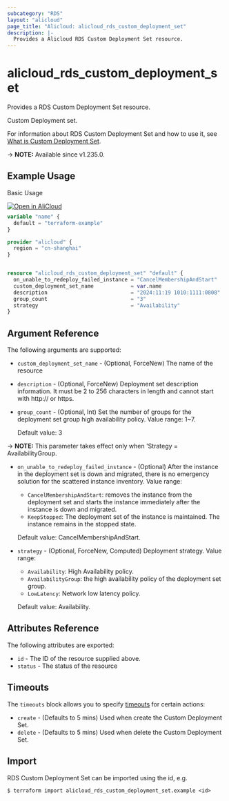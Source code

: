 ```yaml
---
subcategory: "RDS"
layout: "alicloud"
page_title: "Alicloud: alicloud_rds_custom_deployment_set"
description: |-
  Provides a Alicloud RDS Custom Deployment Set resource.
---
```


# alicloud_rds_custom_deployment_set

Provides a RDS Custom Deployment Set resource.

Custom Deployment set.

For information about RDS Custom Deployment Set and how to use it, see [What is Custom Deployment Set](https://www.alibabacloud.com/help/en/).

-> **NOTE:** Available since v1.235.0.

## Example Usage

Basic Usage

<div style="display: block;margin-bottom: 40px;"><div class="oics-button" style="float: right;position: absolute;margin-bottom: 10px;">
  <a href="https://api.aliyun.com/terraform?resource=alicloud_rds_custom_deployment_set&exampleId=b629c950-ef86-3b30-c341-a7bfda7554adb23efa76&activeTab=example&spm=docs.r.rds_custom_deployment_set.0.b629c950ef&intl_lang=EN_US" target="_blank">
    <img alt="Open in AliCloud" src="https://img.alicdn.com/imgextra/i1/O1CN01hjjqXv1uYUlY56FyX_!!6000000006049-55-tps-254-36.svg" style="max-height: 44px; max-width: 100%;">
  </a>
</div></div>

```terraform
variable "name" {
  default = "terraform-example"
}

provider "alicloud" {
  region = "cn-shanghai"
}


resource "alicloud_rds_custom_deployment_set" "default" {
  on_unable_to_redeploy_failed_instance = "CancelMembershipAndStart"
  custom_deployment_set_name            = var.name
  description                           = "2024:11:19 1010:1111:0808"
  group_count                           = "3"
  strategy                              = "Availability"
}
```

## Argument Reference

The following arguments are supported:
* `custom_deployment_set_name` - (Optional, ForceNew) The name of the resource
* `description` - (Optional, ForceNew) Deployment set description information. It must be 2 to 256 characters in length and cannot start with http:// or https.
* `group_count` - (Optional, Int) Set the number of groups for the deployment set group high availability policy. Value range: 1~7.

  Default value: 3

-> **NOTE:**  This parameter takes effect only when 'Strategy = AvailabilityGroup.

* `on_unable_to_redeploy_failed_instance` - (Optional) After the instance in the deployment set is down and migrated, there is no emergency solution for the scattered instance inventory. Value range:
  - `CancelMembershipAndStart`: removes the instance from the deployment set and starts the instance immediately after the instance is down and migrated.
  - `KeepStopped`: The deployment set of the instance is maintained. The instance remains in the stopped state.

  Default value: CancelMembershipAndStart.
* `strategy` - (Optional, ForceNew, Computed) Deployment strategy. Value range:
  - `Availability`: High Availability policy.
  - `AvailabilityGroup`: the high availability policy of the deployment set group.
  - `LowLatency`: Network low latency policy.

  Default value: Availability.

## Attributes Reference

The following attributes are exported:
* `id` - The ID of the resource supplied above.
* `status` - The status of the resource

## Timeouts

The `timeouts` block allows you to specify [timeouts](https://www.terraform.io/docs/configuration-0-11/resources.html#timeouts) for certain actions:
* `create` - (Defaults to 5 mins) Used when create the Custom Deployment Set.
* `delete` - (Defaults to 5 mins) Used when delete the Custom Deployment Set.

## Import

RDS Custom Deployment Set can be imported using the id, e.g.

```shell
$ terraform import alicloud_rds_custom_deployment_set.example <id>
```